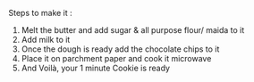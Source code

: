 Steps to make it :

1. Melt the butter and add sugar & all purpose flour/ maida to it 
2. Add milk to it
3. Once the dough is ready add the chocolate chips to it
4. Place it on parchment paper and cook it microwave
5. And Voilà, your 1 minute Cookie is ready 